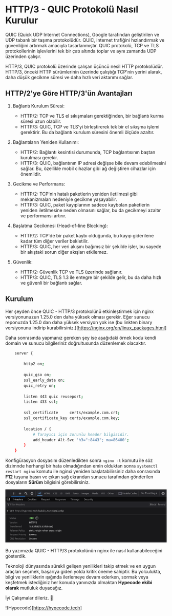 # HTTP/3 - QUIC Protokolü Nasıl Kurulur

QUIC (Quick UDP Internet Connections), Google tarafından geliştirilen ve UDP tabanlı bir taşıma protokolüdür. QUIC, internet trafiğini hızlandırmak ve güvenliğini artırmak amacıyla tasarlanmıştır. QUIC protokolü, TCP ve TLS protokollerinin işlevlerini tek bir çatı altında toplar ve aynı zamanda UDP üzerinden çalışır.

HTTP/3, QUIC protokolü üzerinde çalışan üçüncü nesil HTTP protokolüdür. HTTP/3, önceki HTTP sürümlerinin üzerinde çalıştığı TCP'nin yerini alarak, daha düşük gecikme süresi ve daha hızlı veri aktarımı sağlar.


## HTTP/2'ye Göre HTTP/3'ün Avantajları

1. Bağlantı Kurulum Süresi:

     - HTTP/2: TCP ve TLS el sıkışmaları gerektiğinden, bir bağlantı kurma süresi uzun olabilir.
     - HTTP/3: QUIC, TCP ve TLS'yi birleştirerek tek bir el sıkışma işlemi gerektirir. Bu da bağlantı kurulum süresini önemli ölçüde azaltır.

2. Bağlantıların Yeniden Kullanımı:

     - HTTP/2: Bağlantı kesintisi durumunda, TCP bağlantısının baştan kurulması gerekir.
     - HTTP/3: QUIC, bağlantının IP adresi değişse bile devam edebilmesini sağlar. Bu, özellikle mobil cihazlar gibi ağ değiştiren cihazlar için önemlidir.

3. Gecikme ve Performans:

     - HTTP/2: TCP'nin hatalı paketlerin yeniden iletilmesi gibi mekanizmaları nedeniyle gecikme yaşayabilir.
     - HTTP/3: QUIC, paket kayıplarının sadece kaybolan paketlerin yeniden iletilmesine neden olmasını sağlar, bu da gecikmeyi azaltır ve performansı artırır.

4. Başlatma Gecikmesi (Head-of-line Blocking):

     - HTTP/2: TCP'de bir paket kaybı olduğunda, bu kayıp giderilene kadar tüm diğer veriler bekletilir.
     - HTTP/3: QUIC, her veri akışını bağımsız bir şekilde işler, bu sayede bir akıştaki sorun diğer akışları etkilemez.

5. Güvenlik:

    - HTTP/2: Güvenlik TCP ve TLS üzerinde sağlanır.
    - HTTP/3: QUIC, TLS 1.3 ile entegre bir şekilde gelir, bu  da daha hızlı ve güvenli bir bağlantı sağlar.


## Kurulum

Her şeyden önce QUIC - HTTP/3 protokolünü etkinleştirmek için nginx versiyonunuzun 1.25.0 den daha yüksek olması gerekir. Eğer sunucu reponuzda 1.25.0 dan daha yüksek versiyon yok ise (bu linkten binary versiyonunu indirip kurabilirsiniz.)[https://nginx.org/en/linux_packages.html]

Daha sonrasında yapmanız gereken şey ise aşağıdaki örnek kodu kendi domain ve sunucu bilgileriniz doğrultusunda düzenlemek olacaktır.

```bash
    server {

        http2 on;

        quic_gso on;
        ssl_early_data on;
        quic_retry on;

        listen 443 quic reuseport;
        listen 433 ssl;

        ssl_certificate     certs/example.com.crt;
        ssl_certificate_key certs/example.com.key;

        location / {
            # Tarayıcı için zorunlu header bilgisidir.
            add_header Alt-Svc 'h3=":8443"; ma=86400';
        }
    }

```

Konfigürasyon dosyasını düzenledikten sonra ``` nginx -t ``` komutu ile söz dizimnde herhangi bir hata olmadığından emin olduktan sonra ``` systemctl restart nginx ``` komutu ile nginxi yeniden başlatabilirsiniz daha sonrasında **F12** tuşuna basın ve çıkan sağ ekrandan sunucu tarafından gönderilen dosyaların **Sürüm** bilgisini görebilirsiniz.


![HTTP/3 - Hypecode](https://github.com/hypecode-tech/blogs/blob/main/nginx-quic-nasil-etkinlestirilir/result.png)

Bu yazımızda QUIC - HTTP/3 protokolünün nginx ile nasıl kullanabileceğini gösterdik.

Teknoloji dünyasında sürekli gelişen yenilikleri takip etmek ve en uygun araçları seçmek, başarıya giden yolda kritik öneme sahiptir. Bu yolculukta, bilgi ve yeniliklerin ışığında ilerlemeye devam ederken, sormak veya keşfetmek istediğiniz her konuda yanınızda olmaktan **Hypecode ekibi olarak** mutluluk duyacağız.

İyi Çalışmalar dileriz. 🌟

!(Hypecode)[https://hypecode.tech]


